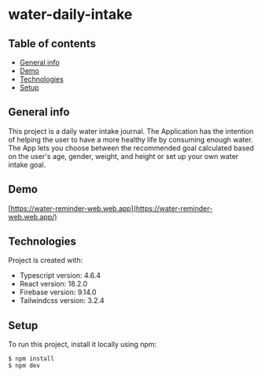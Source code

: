 # water-daily-intake

## Table of contents
* [General info](#general-info)
* [Demo](#demo)
* [Technologies](#technologies)
* [Setup](#setup)

## General info
This project is a daily water intake journal. The Application has the intention of helping the user to have a more healthy life by consuming enough water. 
The App lets you choose between the recommended goal calculated based on the user's age, gender, weight, and height or set up your own water intake goal.

## Demo
[https://water-reminder-web.web.app](https://water-reminder-web.web.app/)

## Technologies
Project is created with:
* Typescript version: 4.6.4
* React version: 18.2.0
* Firebase version: 9.14.0
* Tailwindcss version: 3.2.4
	
## Setup
To run this project, install it locally using npm:

```
$ npm install
$ npm dev
```
